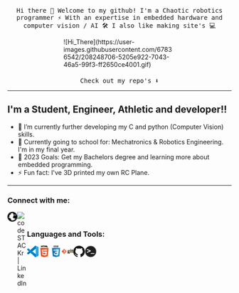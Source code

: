 <body>

<style>
    @import url('https://fonts.googleapis.com/css2?family=Chivo+Mono&display=swap');
</style>

<p style="text-align:center; 
margin-top: 20px; 
font-family: 'Chivo Mono', monospace;"> 
    Hi there 👋 Welcome to my github! I'm a Chaotic robotics programmer ⚡ With an expertise in embedded hardware and computer vision / AI 🛠️ I also like making site's ‍💻
</p>
<div style=
"background-color: 
transparent; 
width: 50%; 
margin-left: auto; 
margin-right: auto;">
![Hi_There](https://user-images.githubusercontent.com/67836542/208248706-5205e922-7043-46a5-99f3-ff2650ce4001.gif)

</div>

<p style="text-align:center; 
margin-top: 20px; 
font-family: 'Chivo Mono', monospace;"> 
    Check out my repo's ⬇️ 
</p>

---

## I'm a Student, Engineer, Athletic and developer!!

- 🌱 I’m currently further developing my C and python (Computer Vision) skills.
- 🔭 Currently going to school for: Mechatronics & Robotics Engineering. I'm in my final year.
- 🥅 2023 Goals: Get my Bachelors degree and learning more about embedded programming.
- ⚡ Fun fact: I've 3D printed my own RC Plane.

---

### Connect with me:

[<img align="left" alt="codeSTACKr.com" width="22px" src="https://raw.githubusercontent.com/iconic/open-iconic/master/svg/globe.svg" />][website]
[<img align="left" alt="codeSTACKr | LinkedIn" width="22px" src="https://cdn.jsdelivr.net/npm/simple-icons@v3/icons/linkedin.svg" />][linkedin]

<br />

### Languages and Tools:

<img align="left" alt="Visual Studio Code" width="26px" src="https://raw.githubusercontent.com/github/explore/80688e429a7d4ef2fca1e82350fe8e3517d3494d/topics/visual-studio-code/visual-studio-code.png" />
<img align="left" alt="HTML5" width="26px" src="https://raw.githubusercontent.com/github/explore/80688e429a7d4ef2fca1e82350fe8e3517d3494d/topics/html/html.png" />
<img align="left" alt="CSS3" width="26px" src="https://raw.githubusercontent.com/github/explore/80688e429a7d4ef2fca1e82350fe8e3517d3494d/topics/css/css.png" />
<img align="left" alt="Git" width="26px" src="https://raw.githubusercontent.com/github/explore/80688e429a7d4ef2fca1e82350fe8e3517d3494d/topics/git/git.png" />
<img align="left" alt="GitHub" width="26px" src="https://raw.githubusercontent.com/github/explore/78df643247d429f6cc873026c0622819ad797942/topics/github/github.png" />
<img align="left" alt="Terminal" width="26px" src="https://raw.githubusercontent.com/github/explore/80688e429a7d4ef2fca1e82350fe8e3517d3494d/topics/terminal/terminal.png" />

<br />
<br />

[website]: https://mveldkamp.nl/
[linkedin]: https://linkedin.com/in/mart-veldkamp-b3a01220a/
